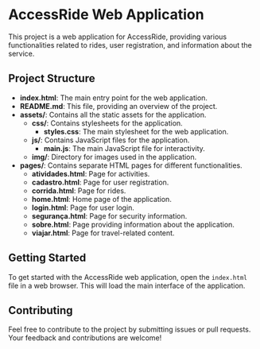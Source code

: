 # AccessRide Web Application

This project is a web application for AccessRide, providing various functionalities related to rides, user registration, and information about the service.

## Project Structure

- **index.html**: The main entry point for the web application.
- **README.md**: This file, providing an overview of the project.
- **assets/**: Contains all the static assets for the application.
  - **css/**: Contains stylesheets for the application.
    - **styles.css**: The main stylesheet for the web application.
  - **js/**: Contains JavaScript files for the application.
    - **main.js**: The main JavaScript file for interactivity.
  - **img/**: Directory for images used in the application.
- **pages/**: Contains separate HTML pages for different functionalities.
  - **atividades.html**: Page for activities.
  - **cadastro.html**: Page for user registration.
  - **corrida.html**: Page for rides.
  - **home.html**: Home page of the application.
  - **login.html**: Page for user login.
  - **segurança.html**: Page for security information.
  - **sobre.html**: Page providing information about the application.
  - **viajar.html**: Page for travel-related content.

## Getting Started

To get started with the AccessRide web application, open the `index.html` file in a web browser. This will load the main interface of the application.

## Contributing

Feel free to contribute to the project by submitting issues or pull requests. Your feedback and contributions are welcome!